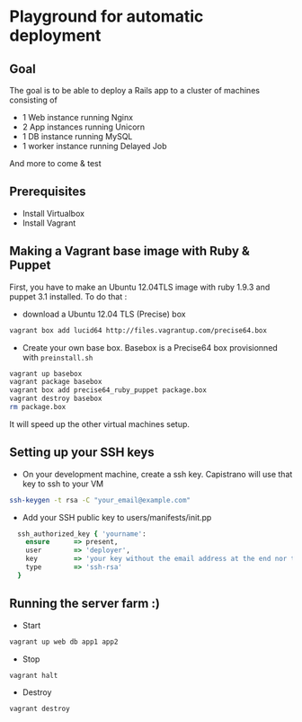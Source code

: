# Playground for automatic deployment

## Goal
The goal is to be able to deploy a Rails app to a cluster of machines consisting of
- 1 Web instance running Nginx
- 2 App instances running Unicorn
- 1 DB instance running MySQL
- 1 worker instance running Delayed Job

And more to come & test

## Prerequisites
* Install Virtualbox
* Install Vagrant

## Making a Vagrant base image with Ruby & Puppet

First, you have to make an Ubuntu 12.04TLS image with ruby 1.9.3 and puppet 3.1 installed.
To do that :

* download a Ubuntu 12.04 TLS (Precise) box
```bash
vagrant box add lucid64 http://files.vagrantup.com/precise64.box
```

* Create your own base box. Basebox is a Precise64 box provisionned with `preinstall.sh`
```bash
vagrant up basebox
vagrant package basebox
vagrant box add precise64_ruby_puppet package.box
vagrant destroy basebox
rm package.box
```

It will speed up the other virtual machines setup.

## Setting up your SSH keys

* On your development machine, create a ssh key. Capistrano will use that key to ssh to your VM
```bash
ssh-keygen -t rsa -C "your_email@example.com"
```

* Add your SSH public key to users/manifests/init.pp

```ruby
  ssh_authorized_key { 'yourname':
    ensure      => present,
    user        => 'deployer',
    key         => 'your key without the email address at the end nor the ssh-rsa at the beginning',
    type        => 'ssh-rsa'
  }
```

## Running the server farm :)
* Start
```bash
vagrant up web db app1 app2
```

* Stop
```bash
vagrant halt
```

* Destroy
```bash
vagrant destroy
```


